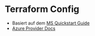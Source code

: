 # Terraform Config

- Basiert auf dem [MS Quickstart Guide](https://learn.microsoft.com/en-us/azure/virtual-machines/linux/quick-cluster-create-terraform?tabs=azure-cli)
- [Azure Provider Docs](https://registry.terraform.io/providers/hashicorp/azurerm/latest/docs)
